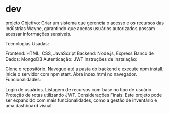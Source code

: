 # dev
projeto
Objetivo: Criar um sistema que gerencia o acesso e os recursos das Indústrias Wayne, garantindo que apenas usuários autorizados possam acessar informações sensíveis.

Tecnologias Usadas:

Frontend: HTML, CSS, JavaScript
Backend: Node.js, Express
Banco de Dados: MongoDB
Autenticação: JWT
Instruções de Instalação:

Clone o repositório.
Navegue até a pasta do backend e execute npm install.
Inicie o servidor com npm start.
Abra index.html no navegador.
Funcionalidades:

Login de usuários.
Listagem de recursos com base no tipo de usuário.
Proteção de rotas utilizando JWT.
Considerações Finais: Este projeto pode ser expandido com mais funcionalidades, como a gestão de inventário e uma dashboard visual.
